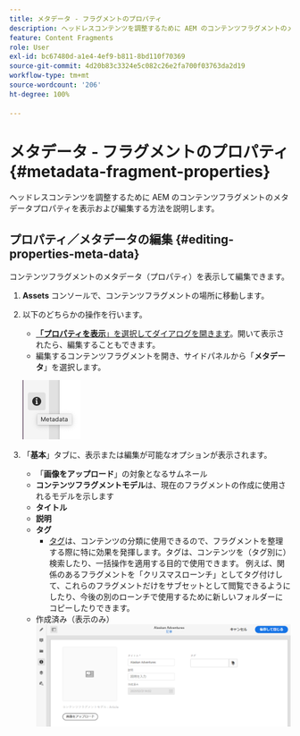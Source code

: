 ```yaml
---
title: メタデータ - フラグメントのプロパティ
description: ヘッドレスコンテンツを調整するために AEM のコンテンツフラグメントのメタデータプロパティを表示および編集する方法を説明します。
feature: Content Fragments
role: User
exl-id: bc67480d-a1e4-4ef9-b811-8bd110f70369
source-git-commit: 4d20b83c3324e5c082c26e2fa700f03763da2d19
workflow-type: tm+mt
source-wordcount: '206'
ht-degree: 100%

---
```


# メタデータ - フラグメントのプロパティ {#metadata-fragment-properties}

ヘッドレスコンテンツを調整するために AEM のコンテンツフラグメントのメタデータプロパティを表示および編集する方法を説明します。

## プロパティ／メタデータの編集 {#editing-properties-meta-data}

コンテンツフラグメントのメタデータ（プロパティ）を表示して編集できます。

1. **Assets** コンソールで、コンテンツフラグメントの場所に移動します。
2. 以下のどちらかの操作を行います。

   * [**「プロパティを表示**」を選択してダイアログを開きます](/help/assets/manage-digital-assets.md#editing-properties)。開いて表示されたら、編集することもできます。
   * 編集するコンテンツフラグメントを開き、サイドパネルから「**メタデータ**」を選択します。

   ![メタデータ](assets/cfm-metadata-01.png)

3. 「**基本**」タブに、表示または編集が可能なオプションが表示されます。

   * 「**画像をアップロード**」の対象となるサムネール
   * **コンテンツフラグメントモデル**&#x200B;は、現在のフラグメントの作成に使用されるモデルを示します
   * **タイトル**
   * **説明**
   * **タグ**
      * [タグ](/help/sites-cloud/authoring/features/tags.md)は、コンテンツの分類に使用できるので、フラグメントを整理する際に特に効果を発揮します。タグは、コンテンツを（タグ別に）検索したり、一括操作を適用する目的で使用できます。
例えば、関係のあるフラグメントを「クリスマスローンチ」としてタグ付けして、これらのフラグメントだけをサブセットとして閲覧できるようにしたり、今後の別のローンチで使用するために新しいフォルダーにコピーしたりできます。
   * 作成済み（表示のみ）
   ![メタデータ](assets/cfm-metadata-02.png)
